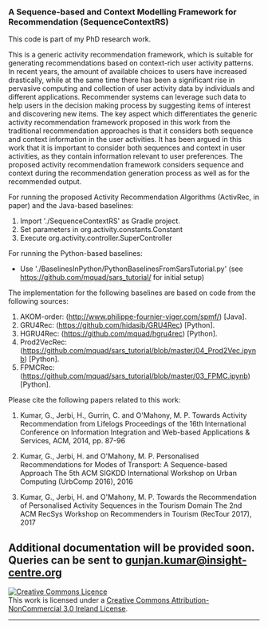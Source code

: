 ### A Sequence-based and Context Modelling Framework for Recommendation (SequenceContextRS)

This code is part of my PhD research work. 

This is a generic activity recommendation framework, which is suitable for generating recommendations based on context-rich user activity patterns. In recent years, the amount of available choices to users have increased drastically, while at the same time there has been a significant rise in pervasive computing and collection of user activity data by individuals and different applications. Recommender systems can leverage such data to help users in the decision making process by suggesting items of interest and discovering new items. The key aspect which differentiates the generic activity recommendation framework proposed in this work from the traditional recommendation approaches is that it considers both sequence and context information in the user activities. It has been argued in this work that it is important to consider both sequences and context in user activities, as they contain information relevant to user preferences. The proposed activity recommendation framework considers sequence and context during the recommendation generation process as well as for the recommended output. 


For running the proposed Activity Recommendation Algorithms (ActivRec, in paper) and the Java-based baselines:
1. Import './SequenceContextRS' as Gradle project.
2. Set parameters in org.activity.constants.Constant 
3. Execute org.activity.controller.SuperController 

For running the Python-based baselines:
- Use './BaselinesInPython/PythonBaselinesFromSarsTutorial.py'
   (see https://github.com/mquad/sars_tutorial/ for initial setup)
    
The implementation for the following baselines are based on code from the following sources:  
1. AKOM-order: (http://www.philippe-fournier-viger.com/spmf/) [Java]. 
2. GRU4Rec: (https://github.com/hidasib/GRU4Rec) [Python].
3. HGRU4Rec: (https://github.com/mquad/hgru4rec) [Python].
4. Prod2VecRec: (https://github.com/mquad/sars_tutorial/blob/master/04_Prod2Vec.ipynb) [Python].
5. FPMCRec: (https://github.com/mquad/sars_tutorial/blob/master/03_FPMC.ipynb) [Python].

Please cite the following papers related to this work:
1.  Kumar, G., Jerbi, H., Gurrin, C. and O'Mahony, M. P.
    Towards Activity Recommendation from Lifelogs 
    Proceedings of the 16th International Conference on Information Integration and Web-based Applications & Services, ACM, 2014, pp. 87-96

2.  Kumar, G., Jerbi, H. and O'Mahony, M. P.
    Personalised Recommendations for Modes of Transport: A Sequence-based Approach
    The 5th ACM SIGKDD International Workshop on Urban Computing (UrbComp 2016), 2016

3.  Kumar, G., Jerbi, H. and O'Mahony, M. P.
    Towards the Recommendation of Personalised Activity Sequences in the Tourism Domain
    The 2nd ACM RecSys Workshop on Recommenders in Tourism (RecTour 2017), 2017 

Additional documentation will be provided soon. Queries can be sent to gunjan.kumar@insight-centre.org
--------------------------------------

<p>
<a rel="license" href="http://creativecommons.org/licenses/by-nc/3.0/ie/"><img alt="Creative Commons Licence" style="border-width:0" src="https://i.creativecommons.org/l/by-nc/3.0/ie/88x31.png" /></a><br />This work is licensed under a <a rel="license" href="http://creativecommons.org/licenses/by-nc/3.0/ie/">Creative Commons Attribution-NonCommercial 3.0 Ireland License</a>.
</p>

--------------------------------------
